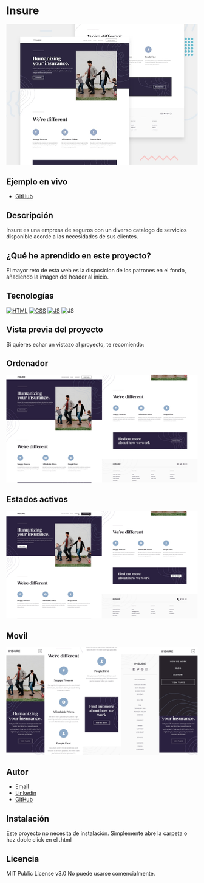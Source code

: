 # Insure

![Imagen del proyecto](https://github.com/JuanCarlosAlo/insure/blob/main/docs/assets/insure.jpg?raw=true)

## Ejemplo en vivo

- [GitHub](https://juancarlosalo.github.io/insure/)

## Descripción

Insure es una empresa de seguros con un diverso catalogo de servicios disponible acorde a las necesidades de sus clientes.

## ¿Qué he aprendido en este proyecto?

El mayor reto de esta web es la disposicion de los patrones en el fondo, añadiendo la imagen del header al inicio.

## Tecnologías

<!-- Iconos sacados de: https://github.com/hendrasob/badges/blob/master/README.md y https://github.com/alexandresanlim/Badges4-README.md-Profile -->

[![HTML](https://img.shields.io/badge/HTML5-E34F26?style=for-the-badge&logo=html5&logoColor=white)](https://es.wikipedia.org/wiki/HTML5)
[![CSS](https://img.shields.io/badge/CSS3-1572B6?style=for-the-badge&logo=css3&logoColor=white)](https://es.wikipedia.org/wiki/CSS)
[![JS](https://img.shields.io/badge/JavaScript-F7DF1E?style=for-the-badge&logo=javascript&logoColor=black)](https://es.wikipedia.org/wiki/JavaScript)
![JS](https://img.shields.io/badge/Sass-CC6699?style=for-the-badge&logo=sass&logoColor=white)

## Vista previa del proyecto

Si quieres echar un vistazo al proyecto, te recomiendo:

## Ordenador

![Captura del proyecto](https://github.com/JuanCarlosAlo/insure/blob/main/docs/assets/read-me-img-1.jpg?raw=true)

## Estados activos

![Captura del proyecto](https://github.com/JuanCarlosAlo/insure/blob/main/docs/assets/read-me-img-2.jpg?raw=true)

## Movil

![Captura del proyecto](https://github.com/JuanCarlosAlo/insure/blob/main/docs/assets/read-me-img-3.jpg?raw=true)

## Autor

- [Email](juancarlosam@gmail.com)
- [Linkedin](https://www.linkedin.com/in/juan-carlos-alonso-966280166/)
- [GitHub](https://github.com/JuanCarlosAlo)

## Instalación

Este proyecto no necesita de instalación. Simplemente abre la carpeta o haz doble click en el .html

## Licencia

MIT Public License v3.0
No puede usarse comencialmente.
